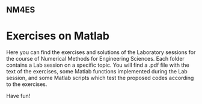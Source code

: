 ## NM4ES 
# Exercises on Matlab
Here you can find the exercises and solutions of the Laboratory sessions for the course of Numerical Methods for Engineering Sciences. Each folder contains a Lab session on a specific topic. You will find a .pdf file with the text of the exercises, some Matlab functions implemented during the Lab session, and some Matlab scripts which test the proposed codes according to the exercises.

Have fun!
